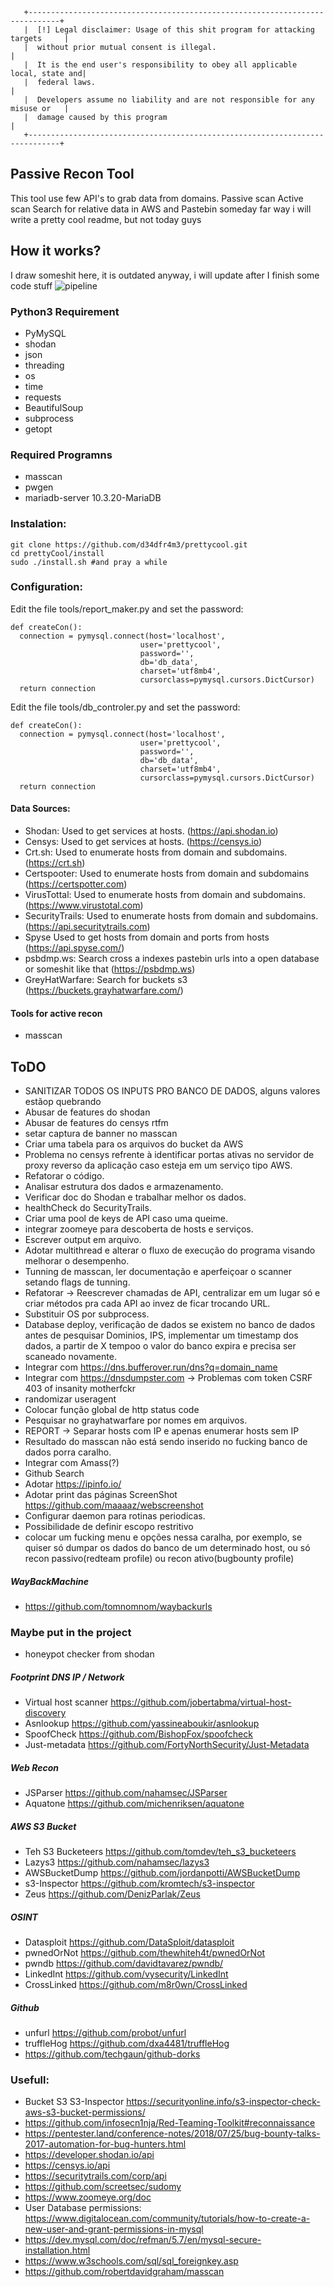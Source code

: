 ```
   +-----------------------------------------------------------------------------+
   |  [!] Legal disclaimer: Usage of this shit program for attacking targets     |
   |  without prior mutual consent is illegal.                                   |
   |  It is the end user's responsibility to obey all applicable local, state and|
   |  federal laws.                                                              |
   |  Developers assume no liability and are not responsible for any misuse or   |
   |  damage caused by this program                                              |
   +-----------------------------------------------------------------------------+
```
## Passive Recon Tool 
This tool use few API's to grab data from domains.
Passive scan
Active scan
Search for relative data in AWS and Pastebin
someday far way i will write a pretty cool readme, but not today guys


## How it works?
I draw someshit here, it is outdated anyway, i will update after I finish some code stuff
![pipeline](docs/fluxogram.jpeg)

### Python3 Requirement 
- PyMySQL
- shodan
- json
- threading
- os
- time
- requests
- BeautifulSoup
- subprocess
- getopt

### Required Programns
- masscan
- pwgen
- mariadb-server 10.3.20-MariaDB


### Instalation: 
```
git clone https://github.com/d34dfr4m3/prettycool.git
cd prettyCool/install
sudo ./install.sh #and pray a while
```

### Configuration: 
Edit the file tools/report_maker.py and set the password: 

```
def createCon():
  connection = pymysql.connect(host='localhost',
                             user='prettycool',
                             password='',
                             db='db_data',
                             charset='utf8mb4',
                             cursorclass=pymysql.cursors.DictCursor)
  return connection 
```

Edit the file tools/db_controler.py and set the password: 

```
def createCon():
  connection = pymysql.connect(host='localhost',
                             user='prettycool',
                             password='',
                             db='db_data',
                             charset='utf8mb4',
                             cursorclass=pymysql.cursors.DictCursor)
  return connection 
```

#### Data Sources:
- Shodan: Used to get services at hosts. (https://api.shodan.io)
- Censys: Used to get services at hosts. (https://censys.io)
- Crt.sh: Used to enumerate hosts from domain and subdomains. (https://crt.sh)
- Certspooter: Used to enumerate hosts from domain and subdomains (https://certspotter.com)
- VirusTottal: Used to enumerate hosts from domain and subdomains. (https://www.virustotal.com)
- SecurityTrails: Used to enumerate hosts from domain and subdomains. (https://api.securitytrails.com)
- Spyse Used to get hosts from domain and ports from hosts (https://api.spyse.com/)
- psbdmp.ws: Search cross a indexes pastebin urls into a open database or someshit like that (https://psbdmp.ws)
- GreyHatWarfare: Search for buckets s3 (https://buckets.grayhatwarfare.com/)

#### Tools for active recon
- masscan

## ToDO
- SANITIZAR TODOS OS INPUTS PRO BANCO DE DADOS, alguns valores estãop quebrando
- Abusar de features do shodan
- Abusar de features do censys rtfm
- setar captura de banner no masscan
- Criar uma tabela para os arquivos do bucket da AWS
- Problema no censys refrente à identificar portas ativas no servidor de proxy reverso da aplicação caso esteja em um serviço tipo AWS. 
- Refatorar o código. 
- Analisar estrutura dos dados e armazenamento.
- Verificar doc do Shodan e trabalhar melhor os dados.
- healthCheck do SecurityTrails. 
- Criar uma pool de keys de API caso uma queime.
- integrar zoomeye para descoberta de hosts e serviços.
- Escrever output em arquivo.
- Adotar multithread e alterar o fluxo de execução do programa visando melhorar o desempenho.
- Tunning de masscan, ler documentação e aperfeiçoar o scanner setando flags de tunning. 
- Refatorar -> Reescrever chamadas de API, centralizar em um lugar só e criar métodos pra cada API ao invez de ficar trocando URL. 
- Substituir OS por subprocess.
- Database deploy, verificação de dados se existem no banco de dados antes de pesquisar Dominios, IPS, implementar um timestamp dos dados, a partir de X tempoo o valor do banco expira e precisa ser scaneado novamente. 
- Integrar com https://dns.bufferover.run/dns?q=domain_name
- Integrar com https://dnsdumpster.com -> Problemas com token CSRF  403 of insanity motherfckr
- randomizar useragent
- Colocar função global de http status code 
- Pesquisar no grayhatwarfare por nomes em arquivos.
- REPORT -> Separar hosts com IP e apenas enumerar hosts sem IP
- Resultado do masscan não está sendo inserido no fucking banco de dados porra caralho.
- Integrar com Amass(?)
- Github Search 
- Adotar https://ipinfo.io/
- Adotar print das páginas ScreenShot https://github.com/maaaaz/webscreenshot
- Configurar daemon para rotinas periodicas. 
- Possibilidade de definir escopo restritivo
- colocar um fucking menu e opções nessa caralha, por exemplo, se quiser só dumpar os dados do banco de um determinado host, ou só recon passivo(redteam profile) ou recon ativo(bugbounty profile) 


##### WayBackMachine 
- https://github.com/tomnomnom/waybackurls 

### Maybe put in the project
- honeypot checker from shodan

##### Footprint DNS IP / Network
- Virtual host scanner https://github.com/jobertabma/virtual-host-discovery
- Asnlookup https://github.com/yassineaboukir/asnlookup
- SpoofCheck https://github.com/BishopFox/spoofcheck
- Just-metadata https://github.com/FortyNorthSecurity/Just-Metadata

##### Web Recon 
- JSParser https://github.com/nahamsec/JSParser
- Aquatone https://github.com/michenriksen/aquatone

##### AWS S3 Bucket
- Teh S3 Bucketeers https://github.com/tomdev/teh_s3_bucketeers
- Lazys3 https://github.com/nahamsec/lazys3
- AWSBucketDump https://github.com/jordanpotti/AWSBucketDump
- s3-Inspector https://github.com/kromtech/s3-inspector
- Zeus https://github.com/DenizParlak/Zeus

##### OSINT 
- Datasploit https://github.com/DataSploit/datasploit
- pwnedOrNot https://github.com/thewhiteh4t/pwnedOrNot
- pwndb https://github.com/davidtavarez/pwndb/
- LinkedInt https://github.com/vysecurity/LinkedInt
- CrossLinked https://github.com/m8r0wn/CrossLinked

##### Github
- unfurl https://github.com/probot/unfurl
- truffleHog https://github.com/dxa4481/truffleHog
- https://github.com/techgaun/github-dorks



### Usefull:
- Bucket S3 S3-Inspector https://securityonline.info/s3-inspector-check-aws-s3-bucket-permissions/
- https://github.com/infosecn1nja/Red-Teaming-Toolkit#reconnaissance
- https://pentester.land/conference-notes/2018/07/25/bug-bounty-talks-2017-automation-for-bug-hunters.html
- https://developer.shodan.io/api
- https://censys.io/api
- https://securitytrails.com/corp/api
- https://github.com/screetsec/sudomy
- https://www.zoomeye.org/doc
- User Database permissions: https://www.digitalocean.com/community/tutorials/how-to-create-a-new-user-and-grant-permissions-in-mysql
- https://dev.mysql.com/doc/refman/5.7/en/mysql-secure-installation.html
- https://www.w3schools.com/sql/sql_foreignkey.asp
- https://github.com/robertdavidgraham/masscan
